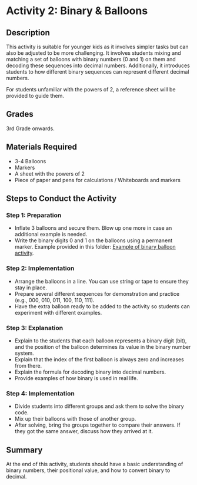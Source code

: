 # Activity 2: Binary & Balloons

## Description

This activity is suitable for younger kids as it involves simpler tasks but can also be adjusted to be more challenging. It involves students mixing and matching a set of balloons with binary numbers (0 and 1) on them and decoding these sequences into decimal numbers. Additionally, it introduces students to how different binary sequences can represent different decimal numbers.

For students unfamiliar with the powers of 2, a reference sheet will be provided to guide them.

## Grades

3rd Grade onwards.

## Materials Required

* 3-4 Balloons
* Markers
* A sheet with the powers of 2
* Piece of paper and pens for calculations / Whiteboards and markers

## Steps to Conduct the Activity

### Step 1: Preparation

* Inflate 3 balloons and secure them. Blow up one more in case an additional example is needed.
* Write the binary digits 0 and 1 on the balloons using a permanent marker. Example provided in this folder: [Example of binary balloon activity](../activity2/binaryballoons.jpg).

### Step 2: Implementation

* Arrange the balloons in a line. You can use string or tape to ensure they stay in place.
* Prepare several different sequences for demonstration and practice (e.g., 000, 010, 011, 100, 110, 111).
* Have the extra balloon ready to be added to the activity so students can experiment with different examples.

### Step 3: Explanation

* Explain to the students that each balloon represents a binary digit (bit), and the position of the balloon determines its value in the binary number system.
* Explain that the index of the first balloon is always zero and increases from there.
* Explain the formula for decoding binary into decimal numbers.
* Provide examples of how binary is used in real life.

### Step 4: Implementation

* Divide students into different groups and ask them to solve the binary code.
* Mix up their balloons with those of another group.
* After solving, bring the groups together to compare their answers. If they got the same answer, discuss how they arrived at it.

## Summary

At the end of this activity, students should have a basic understanding of binary numbers, their positional value, and how to convert binary to decimal.
